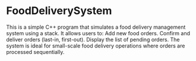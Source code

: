 # FoodDeliverySystem
This is a simple C++ program that simulates a food delivery management system using a stack. It allows users to:  Add new food orders. Confirm and deliver orders (last-in, first-out). Display the list of pending orders. The system is ideal for small-scale food delivery operations where orders are processed sequentially.
